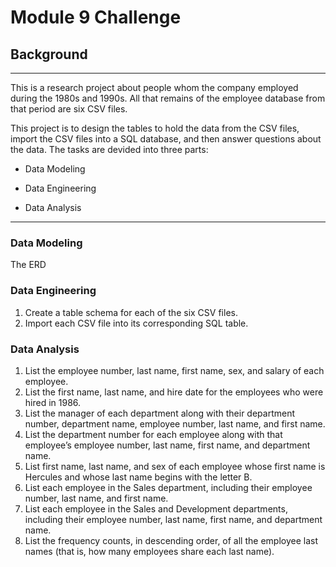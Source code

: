 # Module 9 Challenge


## Background
----------------
This is a research project about people whom the company employed during the 1980s and 1990s. All that remains of the employee database from that period are six CSV files.

This project is to design the tables to hold the data from the CSV files, import the CSV files into a SQL database, and then answer questions about the data. The tasks are devided into three parts:

- Data Modeling

- Data Engineering

- Data Analysis
----------------------
### Data Modeling
The ERD 


### Data Engineering

1. Create a table schema for each of the six CSV files. 
2. Import each CSV file into its corresponding SQL table.

### Data Analysis

1. List the employee number, last name, first name, sex, and salary of each employee.
2. List the first name, last name, and hire date for the employees who were hired in 1986.
3. List the manager of each department along with their department number, department name, employee number, last name, and first name.
4. List the department number for each employee along with that employee’s employee number, last name, first name, and department name.
5. List first name, last name, and sex of each employee whose first name is Hercules and whose last name begins with the letter B.
6. List each employee in the Sales department, including their employee number, last name, and first name.
7. List each employee in the Sales and Development departments, including their employee number, last name, first name, and department name.
8. List the frequency counts, in descending order, of all the employee last names (that is, how many employees share each last name).